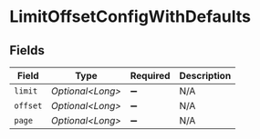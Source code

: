 # LimitOffsetConfigWithDefaults


## Fields

| Field              | Type               | Required           | Description        |
| ------------------ | ------------------ | ------------------ | ------------------ |
| `limit`            | *Optional\<Long>*  | :heavy_minus_sign: | N/A                |
| `offset`           | *Optional\<Long>*  | :heavy_minus_sign: | N/A                |
| `page`             | *Optional\<Long>*  | :heavy_minus_sign: | N/A                |